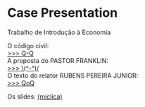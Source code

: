 # Case Presentation
Trabalho de Introdução à Economia  
  
O código civil:  
[>>> Q-Q](http://www.planalto.gov.br/ccivil_03/leis/2002/l10406.htm)  
A proposta do PASTOR FRANKLIN:  
[>>> \\(^-^)/](https://www.camara.leg.br/proposicoesWeb/prop_mostrarintegra;jsessionid=3F2F80353693ECD272F2D29FD7B9B249.proposicoesWebExterno2?codteor=1362464&filename=PL+2387/2015)  
O texto do relator RUBENS PEREIRA JUNIOR:  
[>>> QoQ](https://www.camara.leg.br/proposicoesWeb/prop_mostrarintegra?codteor=1475582&filename=Tramitacao-PL+2387/2015)  
  
Os slides: [(miclica)](https://docs.google.com/presentation/d/1m0k0phwJwk2Gf18R95hB-jCEmECvxSKi3ZoFRFNUXvo/edit?usp=sharing)
